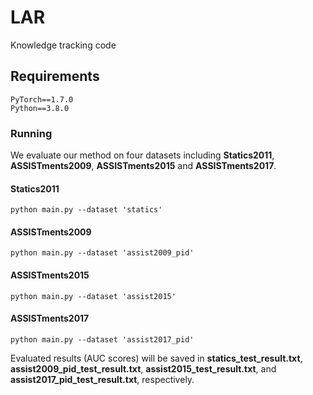# LAR
Knowledge tracking code
## Requirements
```
PyTorch==1.7.0
Python==3.8.0
```

### Running
We evaluate our method on four datasets including **Statics2011**, **ASSISTments2009**, **ASSISTments2015** and **ASSISTments2017**.

#### Statics2011
```
python main.py --dataset 'statics'
```

#### ASSISTments2009
```
python main.py --dataset 'assist2009_pid'
```

#### ASSISTments2015
```
python main.py --dataset 'assist2015'
```

#### ASSISTments2017
```
python main.py --dataset 'assist2017_pid'
```
Evaluated results (AUC scores) will be saved in **statics_test_result.txt**, **assist2009_pid_test_result.txt**, **assist2015_test_result.txt**, and **assist2017_pid_test_result.txt**, respectively.

